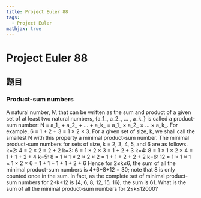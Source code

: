 ```yaml
---
title: Project Euler 88
tags:
  - Project Euler
mathjax: true
---
```

<escape><!-- more --></escape>

# Project Euler 88
## 题目
### Product-sum numbers

A natural number, $N$, that can be written as the sum and product of a given set of at least two natural numbers, {a_1_, a_2_, … , a_k_} is called a product-sum number: N = a_1_ + a_2_ + … + a_k_ = a_1_ × a_2_ × … × a_k_.
For example, 6 = 1 + 2 + 3 = 1 × 2 × 3.
For a given set of size, k, we shall call the smallest N with this property a minimal product-sum number. The minimal product-sum numbers for sets of size, k = 2, 3, 4, 5, and 6 are as follows.
k=2: 4 = 2 × 2 = 2 + 2 k=3: 6 = 1 × 2 × 3 = 1 + 2 + 3 k=4: 8 = 1 × 1 × 2 × 4 = 1 + 1 + 2 + 4 k=5: 8 = 1 × 1 × 2 × 2 × 2  = 1 + 1 + 2 + 2 + 2 k=6: 12 = 1 × 1 × 1 × 1 × 2 × 6 = 1 + 1 + 1 + 1 + 2 + 6
Hence for 2≤k≤6, the sum of all the minimal product-sum numbers is 4+6+8+12 = 30; note that 8 is only counted once in the sum.
In fact, as the complete set of minimal product-sum numbers for 2≤k≤12 is {4, 6, 8, 12, 15, 16}, the sum is 61.
What is the sum of all the minimal product-sum numbers for 2≤k≤12000?
